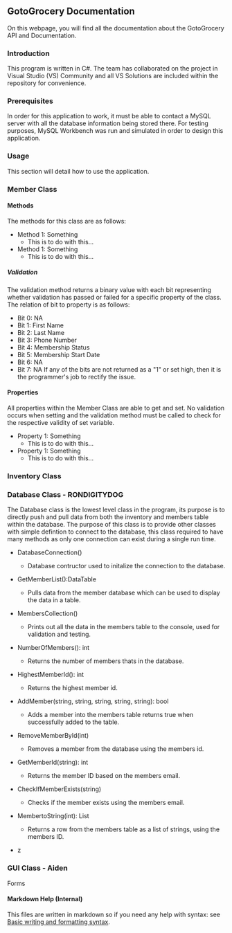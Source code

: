 ## GotoGrocery Documentation

On this webpage, you will find all the documentation about the GotoGrocery API and Documentation.

### Introduction
This program is written in C#. The team has collaborated on the project in Visual Studio (VS) Community and all VS Solutions are included within the repository for convenience.

### Prerequisites
In order for this application to work, it must be able to contact a MySQL server with all the database information being stored there. For testing purposes, MySQL Workbench was run and simulated in order to design this application. 

### Usage
This section will detail how to use the application.

### Member Class
#### Methods
The methods for this class are as follows:
- Method 1: Something
  - This is to do with this...
- Method 1: Something
  - This is to do with this...
##### Validation
The validation method returns a binary value with each bit representing whether validation has passed or failed for a specific property of the class. The relation of bit to property is as follows:
- Bit 0: NA
- Bit 1: First Name
- Bit 2: Last Name
- Bit 3: Phone Number
- Bit 4: Membership Status
- Bit 5: Membership Start Date
- Bit 6: NA
- Bit 7: NA
If any of the bits are not returned as a "1" or set high, then it is the programmer's job to rectify the issue. 

#### Properties
All properties within the Member Class are able to get and set. No validation occurs when setting and the validation method must be called to check for the respective validity of set variable.
- Property 1: Something
  - This is to do with this...
- Property 1: Something
  - This is to do with this...
### Inventory Class

### Database Class - RONDIGITYDOG
The Database class is the lowest level class in the program, its purpose is to directly push and pull data from both the inventory and members table within the database. The purpose of this class is to provide other classes with simple defintion to connect to the database, this class required to have many methods as only one connection can exist during a single run time.

- DatabaseConnection()
  - Database contructor used to initalize the connection to the database.

- GetMemberList():DataTable
  - Pulls data from the member database which can be used to display the data in a table.

- MembersCollection()
  - Prints out all the data in the members table to the console, used for validation and testing.

- NumberOfMembers(): int
  - Returns the number of members thats in the database.

- HighestMemberId(): int
  - Returns the highest member id.

- AddMember(string, string, string, string, string): bool
  - Adds a member into the members table returns true when successfully added to the table.

- RemoveMemberById(int)
  - Removes a member from the database using the members id.

- GetMemberId(string): int
  - Returns the member ID based on the members email.

- CheckIfMemberExists(string)
  - Checks if the member exists using the members email.

- MembertoString(int): List<string>
  - Returns a row from the members table as a list of strings, using the members ID.
  
- z
  


### GUI Class - Aiden
Forms

#### Markdown Help (Internal)
This files are written in markdown so if you need any help with syntax: see [Basic writing and formatting syntax](https://docs.github.com/en/github/writing-on-github/getting-started-with-writing-and-formatting-on-github/basic-writing-and-formatting-syntax).
